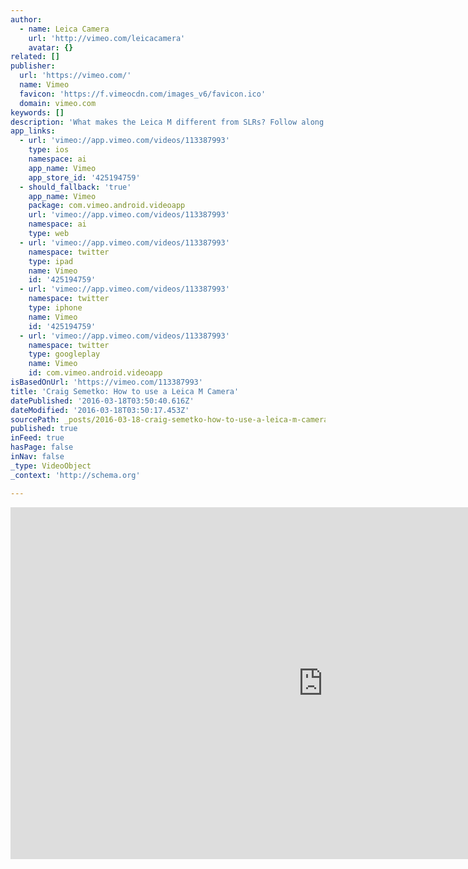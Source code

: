 ```yaml
---
author:
  - name: Leica Camera
    url: 'http://vimeo.com/leicacamera'
    avatar: {}
related: []
publisher:
  url: 'https://vimeo.com/'
  name: Vimeo
  favicon: 'https://f.vimeocdn.com/images_v6/favicon.ico'
  domain: vimeo.com
keywords: []
description: 'What makes the Leica M different from SLRs? Follow along with photographer Craig Semetko as he answers this question and explains how to use the Leica M, including techniques on focusing. For Craig, the benefits of the Leica M include its small, discreet nature and big, bright viewfinder that allows you to see more.'
app_links:
  - url: 'vimeo://app.vimeo.com/videos/113387993'
    type: ios
    namespace: ai
    app_name: Vimeo
    app_store_id: '425194759'
  - should_fallback: 'true'
    app_name: Vimeo
    package: com.vimeo.android.videoapp
    url: 'vimeo://app.vimeo.com/videos/113387993'
    namespace: ai
    type: web
  - url: 'vimeo://app.vimeo.com/videos/113387993'
    namespace: twitter
    type: ipad
    name: Vimeo
    id: '425194759'
  - url: 'vimeo://app.vimeo.com/videos/113387993'
    namespace: twitter
    type: iphone
    name: Vimeo
    id: '425194759'
  - url: 'vimeo://app.vimeo.com/videos/113387993'
    namespace: twitter
    type: googleplay
    name: Vimeo
    id: com.vimeo.android.videoapp
isBasedOnUrl: 'https://vimeo.com/113387993'
title: 'Craig Semetko: How to use a Leica M Camera'
datePublished: '2016-03-18T03:50:40.616Z'
dateModified: '2016-03-18T03:50:17.453Z'
sourcePath: _posts/2016-03-18-craig-semetko-how-to-use-a-leica-m-camera.md
published: true
inFeed: true
hasPage: false
inNav: false
_type: VideoObject
_context: 'http://schema.org'

---
```

<iframe src="https://cdn.embedly.com/widgets/media.html?src=https%3A%2F%2Fplayer.vimeo.com%2Fvideo%2F113387993&amp;url=https%3A%2F%2Fvimeo.com%2F113387993&amp;image=http%3A%2F%2Fi.vimeocdn.com%2Fvideo%2F498780303_1280.jpg&amp;key=b7d04c9b404c499eba89ee7072e1c4f7&amp;type=text%2Fhtml&amp;schema=vimeo" width="1000" height="563" scrolling="no" frameborder="0" allowfullscreen="allowfullscreen" style=""></iframe>